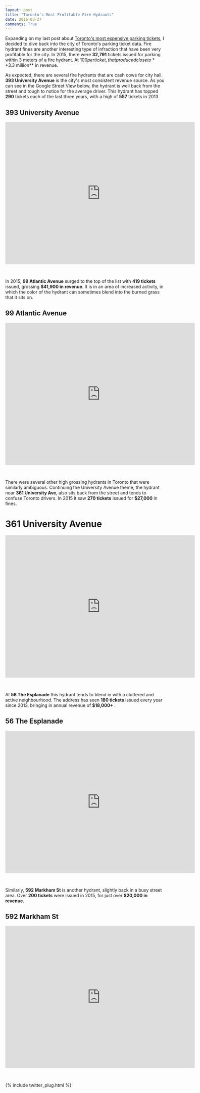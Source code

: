 ```yaml
---
layout: post
title: "Toronto's Most Profitable Fire Hydrants"
date: 2016-03-27
comments: True
---
```


Expanding on my last post about <a href="http://dbrait.github.io/2016/03/10/Toronto's-$358,000-Parking-Spot/">Toronto's most expensive parking tickets</a>, I decided to dive back into the city of Toronto's parking ticket data.  Fire hydrant fines are another interesting type of infraction that have been very profitable for the city.  In 2015, there were **32,791** tickets issued for parking within 3 meters of a fire hydrant.  At $100 per ticket, that produced close to **$3.3 million** in revenue.  

As expected, there are several fire hydrants that are cash cows for city hall.  **393 University Avenue** is the city's most consistent revenue source.  As you can see in the Google Street View below, the hydrant is well back from the street and tough to notice for the average driver.  This hydrant has topped **290** tickets each of the last three years, with a high of **557** tickets in 2013.

## 393 University Avenue

<iframe src="https://www.google.com/maps/embed?pb=!1m0!3m2!1sen!2sca!4v1455652627436!6m8!1m7!1sBK4KPKn3h6N4FDeZGhrUgA!2m2!1d43.6539782753703!2d-79.38777639705907!3f78.41171713289268!4f-7.710372693569539!5f1.9587109090973311" width="600" height="450" frameborder="0" style="border:0" allowfullscreen></iframe>

&nbsp;

In 2015, **99 Atlantic Avenue** surged to the top of the list with **419 tickets** issued, grossing **$41,900 in revenue**.  It is in an area of increased activity, in which the color of the hydrant can sometimes blend into the burned grass that it sits on. 

## 99 Atlantic Avenue

<iframe src="https://www.google.com/maps/embed?pb=!1m0!3m2!1sen!2sca!4v1459021548161!6m8!1m7!1sX0OK39_7bJGnM06zg9JEeQ!2m2!1d43.63882940778376!2d-79.42074186786105!3f61.47514053371303!4f-8.382846273277451!5f0.7820865974627469" width="600" height="450" frameborder="0" style="border:0" allowfullscreen></iframe>

&nbsp;

There were several other high grossing hydrants in Toronto that were similarly ambiguous.  Continuing the University Avenue theme, the hydrant near **361 University Ave**, also sits back from the street and tends to confuse Toronto drivers. In 2015 it saw **270 tickets** issued for **$27,000** in fines.

# 361 University Avenue

<iframe src="https://www.google.com/maps/embed?pb=!1m0!3m2!1sen!2sca!4v1455652940336!6m8!1m7!1shbtYT-UhvQ1GTVNVmLGW5g!2m2!1d43.65222091679838!2d-79.38701319822763!3f72.60574563179254!4f-8.072230771617356!5f1.9587109090973311" width="600" height="450" frameborder="0" style="border:0" allowfullscreen></iframe>

&nbsp;

At **56 The Esplanade** this hydrant tends to blend in with a cluttered and active neighbourhood.  The address has seen **180 tickets** issued every year since 2013, bringing in annual revenue of **$18,000+** .

## 56 The Esplanade

<iframe src="https://www.google.com/maps/embed?pb=!1m0!3m2!1sen!2sca!4v1455654497275!6m8!1m7!1sopulBUBlHmhh3TEFD0T3gQ!2m2!1d43.64683356988579!2d-79.37419983484568!3f4.738445161518996!4f-12.025359843131255!5f1.9587109090973311" width="600" height="450" frameborder="0" style="border:0" allowfullscreen></iframe>

&nbsp;

Similarly, **592 Markham St** is another hydrant, slightly back in a busy street area.  Over **200 tickets** were issued in 2015, for just over **$20,000 in revenue**.

## 592 Markham St

<iframe src="https://www.google.com/maps/embed?pb=!1m0!3m2!1sen!2sca!4v1455653928162!6m8!1m7!1svaqjdYTzDfIh7_Y848MzOw!2m2!1d43.66391848655421!2d-79.41204901729137!3f221.67106089293168!4f-9.43902048433712!5f0.7820865974627469" width="600" height="450" frameborder="0" style="border:0" allowfullscreen></iframe>

&nbsp;

{% include twitter_plug.html %}

